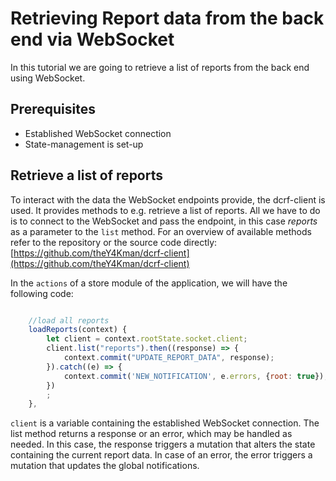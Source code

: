# Retrieving Report data from the back end via WebSocket

In this tutorial we are going to retrieve a list of reports from the back end using WebSocket.


## Prerequisites

- Established WebSocket connection
- State-management is set-up


## Retrieve a list of reports

To interact with the data the WebSocket endpoints provide, the dcrf-client is used. It provides methods to e.g. retrieve a list of reports. All we have to do is to connect to the WebSocket and pass the
endpoint, in this case _reports_ as a parameter to the ``list`` method. For an overview of available methods refer to the repository or the source code directly: [https://github.com/theY4Kman/dcrf-client](https://github.com/theY4Kman/dcrf-client) 

In the ``actions`` of a store module of the application, we will have the following code:

```javascript

    //load all reports
    loadReports(context) {
        let client = context.rootState.socket.client;
        client.list("reports").then((response) => {
            context.commit("UPDATE_REPORT_DATA", response);
        }).catch((e) => {
            context.commit('NEW_NOTIFICATION', e.errors, {root: true});
        })
        ;
    },

```

``client`` is a variable containing the established WebSocket connection. The list method returns a response
or an error, which may be handled as needed. In this case, the response triggers a mutation that alters the state
containing the current report data. In case of an error, the error triggers a mutation that updates the global notifications.
